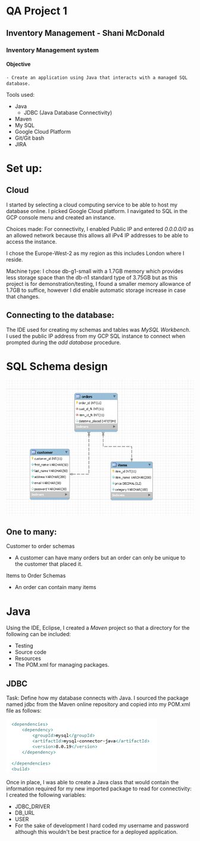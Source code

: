 # QA Project 1 #
## Inventory Management  - Shani McDonald ##

### Inventory Management system

#### Objective
    - Create an application using Java that interacts with a managed SQL database.

Tools used:
- Java
    - JDBC (Java Database Connectivity)
- Maven
- My SQL
- Google Cloud Platform
- Git/Git bash
- JIRA


# Set up:

## Cloud 
I started by selecting a cloud computing service to be able to host my database online. 
I picked Google Cloud platform. 
I navigated to SQL in the GCP console menu and created an instance. 

Choices made:
For connectivity, I enabled Public IP and entered *0.0.0.0/0* as an allowed network because this allows all iPv4 IP addresses to be able to access the instance.

I chose the Europe-West-2 as my region as this includes London where I reside. 

Machine type:
I chose db-g1-small with a 1.7GB memory which provides less storage space than the db-n1 standard type of 3.75GB but as this project is for demonstration/testing, I found a smaller memory allowance of 1.7GB to suffice, however I did enable automatic storage increase in case that changes.

## Connecting to the database:
The IDE used for creating my schemas and tables was *MySQL Workbench*.  
I used the public IP address from my GCP SQL instance to connect when prompted during the *add database* procedure.


# SQL Schema design

![](2020-05-24-17-10-18.png)

## One to many:
Customer to order schemas
- A customer can have many orders but an order can only be unique to the customer that placed it.

Items to Order Schemas
- An order can contain many items


# Java
Using the IDE, Eclipse, I created a *Maven* project so that a directory for the following can be included:
- Testing
- Source code
- Resources
- The POM.xml for managing packages.


## JDBC
Task: Define how my database connects with Java.
I sourced the package named jdbc from the Maven online repository and copied into my POM.xml file as follows:

![](2020-05-31-12-40-40.png)

Once in place, I was able to create a Java class that would contain the information required for my new imported package to read for connectivity: 
I created the following variables: 
- JDBC_DRIVER
- DB_URL
- USER
- For the sake of development I hard coded my username and password although this wouldn't be best practice for a deployed application.



